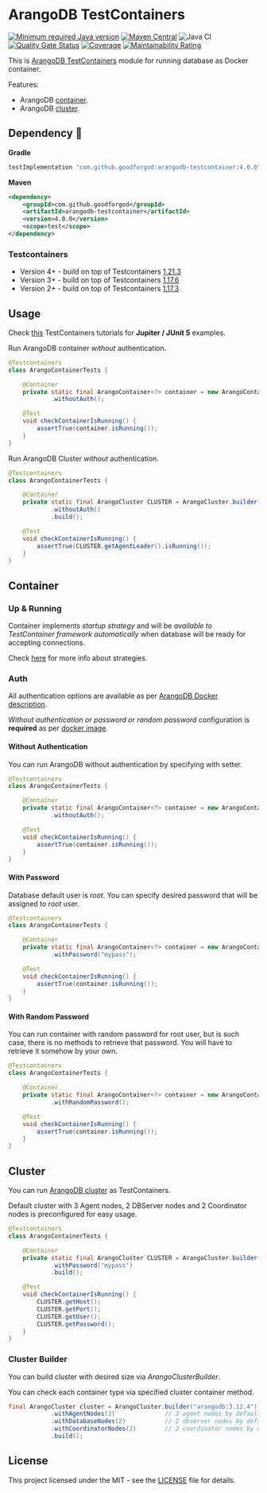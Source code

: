 # ArangoDB TestContainers

[![Minimum required Java version](https://img.shields.io/badge/Java-8%2B-blue?logo=openjdk)](https://openjdk.org/projects/jdk8/)
[![Maven Central](https://maven-badges.herokuapp.com/maven-central/com.github.goodforgod/arangodb-testcontainer/badge.svg)](https://maven-badges.herokuapp.com/maven-central/com.github.goodforgod/arangodb-testcontainer)
![Java CI](https://github.com/GoodforGod/arangodb-testcontainers/workflows/CI%20Master/badge.svg)
[![Quality Gate Status](https://sonarcloud.io/api/project_badges/measure?project=GoodforGod_arangodb-testcontainers&metric=alert_status)](https://sonarcloud.io/dashboard?id=GoodforGod_arangodb-testcontainers)
[![Coverage](https://sonarcloud.io/api/project_badges/measure?project=GoodforGod_arangodb-testcontainers&metric=coverage)](https://sonarcloud.io/dashboard?id=GoodforGod_arangodb-testcontainers)
[![Maintainability Rating](https://sonarcloud.io/api/project_badges/measure?project=GoodforGod_arangodb-testcontainers&metric=sqale_rating)](https://sonarcloud.io/dashboard?id=GoodforGod_arangodb-testcontainers)

This is [ArangoDB TestContainers](https://testcontainers.com/modules/arangodb/) module for running database as Docker container.

Features:
- ArangoDB [container](#container).
- ArangoDB [cluster](#cluster).

## Dependency :rocket:

**Gradle**
```groovy
testImplementation "com.github.goodforgod:arangodb-testcontainer:4.0.0"
```

**Maven**
```xml
<dependency>
    <groupId>com.github.goodforgod</groupId>
    <artifactId>arangodb-testcontainer</artifactId>
    <version>4.0.0</version>
    <scope>test</scope>
</dependency>
```

### Testcontainers

- Version 4+ - build on top of Testcontainers [1.21.3](https://mvnrepository.com/artifact/org.testcontainers/testcontainers/1.21.3)
- Version 3+ - build on top of Testcontainers [1.17.6](https://mvnrepository.com/artifact/org.testcontainers/testcontainers/1.17.6)
- Version 2+ - build on top of Testcontainers [1.17.3](https://mvnrepository.com/artifact/org.testcontainers/testcontainers/1.17.3)

## Usage

Check [this](https://www.testcontainers.org/test_framework_integration/junit_5/) TestContainers tutorials for **Jupiter / JUnit 5** examples.

Run ArangoDB container *without* authentication.
```java
@Testcontainers
class ArangoContainerTests {

    @Container
    private static final ArangoContainer<?> container = new ArangoContainer<>("arangodb:3.12.4")
            .withoutAuth();

    @Test
    void checkContainerIsRunning() {
        assertTrue(container.isRunning());
    }
}
```

Run ArangoDB Cluster *without* authentication.

```java
@Testcontainers
class ArangoContainerTests {

    @Container
    private static final ArangoCluster CLUSTER = ArangoCluster.builder("arangodb:3.12.4")
            .withoutAuth()
            .build();

    @Test
    void checkContainerIsRunning() {
        assertTrue(CLUSTER.getAgentLeader().isRunning());
    }
}
```

## Container

### Up & Running

Container implements *startup strategy* and will be *available to TestContainer framework automatically* when database will be ready for accepting connections.

Check [here](https://www.testcontainers.org/features/startup_and_waits/) for more info about strategies.

### Auth

All authentication options are available as per [ArangoDB Docker description](https://hub.docker.com/_/arangodb).

*Without authentication or password or random password* configuration is **required** as per [docker image](https://hub.docker.com/_/arangodb).

#### Without Authentication

You can run ArangoDB without authentication by specifying with setter.

```java
@Testcontainers
class ArangoContainerTests {

    @Container
    private static final ArangoContainer<?> container = new ArangoContainer<>()
            .withoutAuth();

    @Test
    void checkContainerIsRunning() {
        assertTrue(container.isRunning());
    }
}
```

#### With Password

Database default user is *root*. You can specify desired password that will be assigned to *root* user.

```java
@Testcontainers
class ArangoContainerTests {

    @Container
    private static final ArangoContainer<?> container = new ArangoContainer<>()
            .withPassword("mypass");

    @Test
    void checkContainerIsRunning() {
        assertTrue(container.isRunning());
    }
}
```

#### With Random Password

You can run container with random password for root user, 
but is such case, there is no methods to retrieve that password.
You will have to retrieve it somehow by your own.

```java
@Testcontainers
class ArangoContainerTests {

    @Container
    private static final ArangoContainer<?> container = new ArangoContainer<>()
            .withRandomPassword();

    @Test
    void checkContainerIsRunning() {
        assertTrue(container.isRunning());
    }
}
```

## Cluster

You can run [ArangoDB cluster](https://www.arangodb.com/community-server/cluster/) as TestContainers.

Default cluster with 3 Agent nodes, 2 DBServer nodes and 2 Coordinator nodes is preconfigured for easy usage.

```java
@Testcontainers
class ArangoContainerTests {

    @Container
    private static final ArangoCluster CLUSTER = ArangoCluster.builder("arangodb:3.12.4")
            .withPassword("mypass")
            .build();

    @Test
    void checkContainerIsRunning() {
        CLUSTER.getHost();
        CLUSTER.getPort();
        CLUSTER.getUser();
        CLUSTER.getPassword();
    }
}
```

### Cluster Builder

You can build cluster with desired size via *ArangoClusterBuilder*.

You can check each container type via specified cluster container method.

```java
final ArangoCluster cluster = ArangoCluster.builder("arangodb:3.12.4")
            .withAgentNodes(3)              // 3 agent nodes by default
            .withDatabaseNodes(2)           // 2 dbserver nodes by default
            .withCoordinatorNodes(2)        // 2 coordinator nodes by default
            .build();
```

## License

This project licensed under the MIT - see the [LICENSE](LICENSE) file for details.
